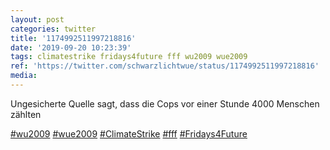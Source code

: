 ```yaml
---
layout: post
categories: twitter
title: '1174992511997218816'
date: '2019-09-20 10:23:39'
tags: climatestrike fridays4future fff wu2009 wue2009
ref: 'https://twitter.com/schwarzlichtwue/status/1174992511997218816'
media:
---
```

Ungesicherte Quelle sagt, dass die Cops vor einer Stunde 4000 Menschen zählten

[#wu2009](/t/wu2009) [#wue2009](/t/wue2009) [#ClimateStrike](/t/climatestrike) [#fff](/t/fff) [#Fridays4Future](/t/fridays4future) 

